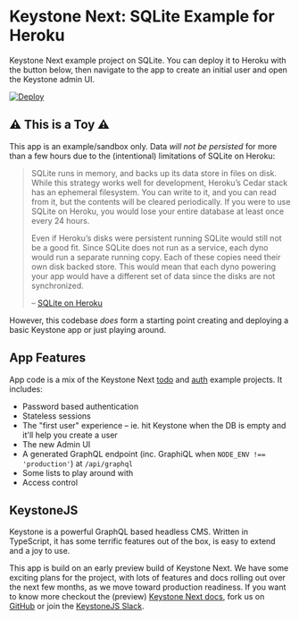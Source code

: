 # Keystone Next: SQLite Example for Heroku

Keystone Next example project on SQLite.
You can deploy it to Heroku with the button below, then navigate to the app to create an initial user and open the Keystone admin UI.

[![Deploy](https://www.herokucdn.com/deploy/button.svg)](https://heroku.com/deploy?template=https://github.com/molomby/ks6-eg-sqlite-heroku)

## ⚠️ This is a Toy ⚠️

This app is an example/sandbox only.
Data _will not be persisted_ for more than a few hours due to the (intentional) limitations of SQLite on Heroku:

> SQLite runs in memory, and backs up its data store in files on disk.
> While this strategy works well for development, Heroku’s Cedar stack has an ephemeral filesystem.
> You can write to it, and you can read from it, but the contents will be cleared periodically.
> If you were to use SQLite on Heroku, you would lose your entire database at least once every 24 hours.
>
> Even if Heroku’s disks were persistent running SQLite would still not be a good fit.
> Since SQLite does not run as a service, each dyno would run a separate running copy.
> Each of these copies need their own disk backed store.
> This would mean that each dyno powering your app would have a different set of data since the disks are not synchronized.
>
> – [SQLite on Heroku](https://devcenter.heroku.com/articles/sqlite3)

However, this codebase _does_ form a starting point creating and deploying a basic Keystone app or just playing around.

## App Features

App code is a mix of the Keystone Next
[todo](https://github.com/keystonejs/keystone/tree/master/examples/todo) and
[auth](https://github.com/keystonejs/keystone/tree/master/examples/auth) example projects.
It includes:

* Password based authentication
* Stateless sessions
* The "first user" experience – ie. hit Keystone when the DB is empty and it'll help you create a user
* The new Admin UI
* A generated GraphQL endpoint (inc. GraphiQL when `NODE_ENV !== 'production'`) at `/api/graphql`
* Some lists to play around with
* Access control

## KeystoneJS

Keystone is a powerful GraphQL based headless CMS.
Written in TypeScript, it has some terrific features out of the box, is easy to extend and a joy to use.

This app is build on an early preview build of Keystone Next.
We have some exciting plans for the project, with lots of features and docs rolling out over the next few months, as we move toward production readiness.
If you want to know more
checkout the (preview) [Keystone Next docs](https://next.keystonejs.com),
fork us on [GitHub](https://github.com/keystonejs/keystone)
or join the [KeystoneJS Slack](https://keystonejs.slack.com).
